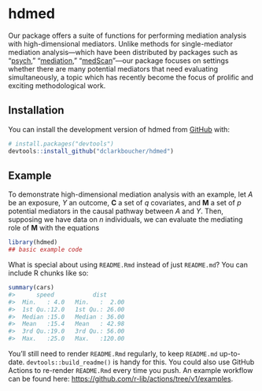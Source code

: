 
<!-- README.md is generated from README.Rmd. Please edit that file -->

# hdmed

<!-- badges: start -->
<!-- badges: end -->

Our package offers a suite of functions for performing mediation
analysis with high-dimensional mediators. Unlike methods for
single-mediator mediation analysis—which have been distributed by
packages such as “[psych](https://CRAN.R-project.org/package=psych),”
“[mediation](https://CRAN.R-project.org/package=mediation),”
“[medScan](https://CRAN.R-project.org/package=medScan)”—our package
focuses on settings whether there are many potential mediators that need
evaluating simultaneously, a topic which has recently become the focus
of prolific and exciting methodological work.

## Installation

You can install the development version of hdmed from
[GitHub](https://github.com/) with:

``` r
# install.packages("devtools")
devtools::install_github("dclarkboucher/hdmed")
```

## Example

To demonstrate high-dimensional mediation analysis with an example, let
$A$ be an exposure, $Y$ an outcome, $\mathbf{C}$ a set of $q$
covariates, and $\mathbf{M}$ a set of $p$ potential mediators in the
causal pathway between $A$ and $Y$. Then, supposing we have data on $n$
individuals, we can evaluate the mediating role of $\mathbf{M}$ with the
equations

``` r
library(hdmed)
## basic example code
```

What is special about using `README.Rmd` instead of just `README.md`?
You can include R chunks like so:

``` r
summary(cars)
#>      speed           dist       
#>  Min.   : 4.0   Min.   :  2.00  
#>  1st Qu.:12.0   1st Qu.: 26.00  
#>  Median :15.0   Median : 36.00  
#>  Mean   :15.4   Mean   : 42.98  
#>  3rd Qu.:19.0   3rd Qu.: 56.00  
#>  Max.   :25.0   Max.   :120.00
```

You’ll still need to render `README.Rmd` regularly, to keep `README.md`
up-to-date. `devtools::build_readme()` is handy for this. You could also
use GitHub Actions to re-render `README.Rmd` every time you push. An
example workflow can be found here:
<https://github.com/r-lib/actions/tree/v1/examples>.

